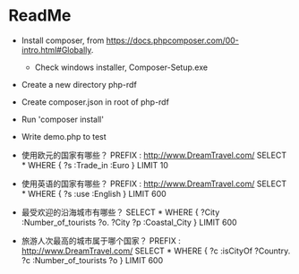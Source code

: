 # ReadMe

- Install composer, from https://docs.phpcomposer.com/00-intro.html#Globally.
    - Check windows installer, Composer-Setup.exe

- Create a new directory php-rdf
- Create composer.json in root of php-rdf
- Run 'composer install'

- Write demo.php to test

- 使用欧元的国家有哪些？
PREFIX  : <http://www.DreamTravel.com/>
SELECT *
WHERE {
  ?s :Trade_in :Euro
}
LIMIT 10

- 使用英语的国家有哪些？
PREFIX  : <http://www.DreamTravel.com/>
SELECT *
WHERE {
  ?s :use :English
}
LIMIT 600

- 最受欢迎的沿海城市有哪些？
SELECT *
WHERE {
  ?City :Number_of_tourists ?o.
  ?City ?p :Coastal_City
}
LIMIT 600

- 旅游人次最高的城市属于哪个国家？
PREFIX  : <http://www.DreamTravel.com/>
SELECT *
WHERE {
	?c :isCityOf ?Country.
	?c :Number_of_tourists ?o
}
LIMIT 600
